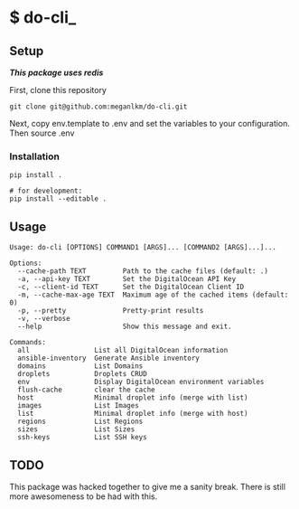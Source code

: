 # $ do-cli_

## Setup

***This package uses redis***


First, clone this repository

````
git clone git@github.com:meganlkm/do-cli.git
````

Next, copy env.template to .env and set the variables to your configuration. Then source .env

### Installation

````
pip install .

# for development:
pip install --editable .
````

## Usage

````
Usage: do-cli [OPTIONS] COMMAND1 [ARGS]... [COMMAND2 [ARGS]...]...

Options:
  --cache-path TEXT         Path to the cache files (default: .)
  -a, --api-key TEXT        Set the DigitalOcean API Key
  -c, --client-id TEXT      Set the DigitalOcean Client ID
  -m, --cache-max-age TEXT  Maximum age of the cached items (default: 0)
  -p, --pretty              Pretty-print results
  -v, --verbose
  --help                    Show this message and exit.

Commands:
  all                List all DigitalOcean information
  ansible-inventory  Generate Ansible inventory
  domains            List Domains
  droplets           Droplets CRUD
  env                Display DigitalOcean environment variables
  flush-cache        clear the cache
  host               Minimal droplet info (merge with list)
  images             List Images
  list               Minimal droplet info (merge with host)
  regions            List Regions
  sizes              List Sizes
  ssh-keys           List SSH keys
````


## TODO

This package was hacked together to give me a sanity break. There is still more awesomeness to be had with this.

